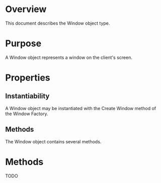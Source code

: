 # Overview
This document describes the Window object type.

# Purpose
A Window object represents a window on the client's screen.

# Properties
## Instantiability
A Window object may be instantiated with the Create Window method of the Window Factory.

## Methods
The Window object contains several methods.

# Methods
TODO